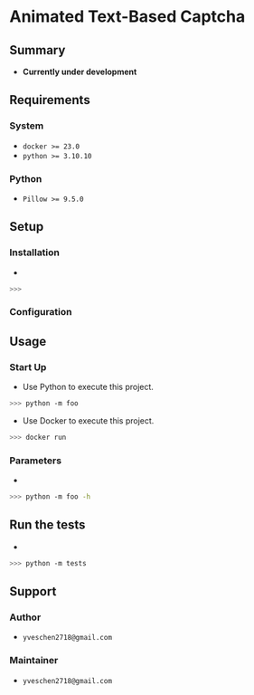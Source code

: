 # Animated Text-Based Captcha
## Summary
- **Currently under development**

## Requirements
### System
- `docker >= 23.0`
- `python >= 3.10.10`

### Python
- `Pillow >= 9.5.0`

## Setup
### Installation
- 
```sh
>>> 
```

### Configuration


## Usage
### Start Up
- Use Python to execute this project.
```sh
>>> python -m foo
```

- Use Docker to execute this project.
```sh
>>> docker run
```

### Parameters
- 
```sh
>>> python -m foo -h
```

## Run the tests
- 
```sh
>>> python -m tests
```

## Support
### Author
- `yveschen2718@gmail.com`
### Maintainer
- `yveschen2718@gmail.com`